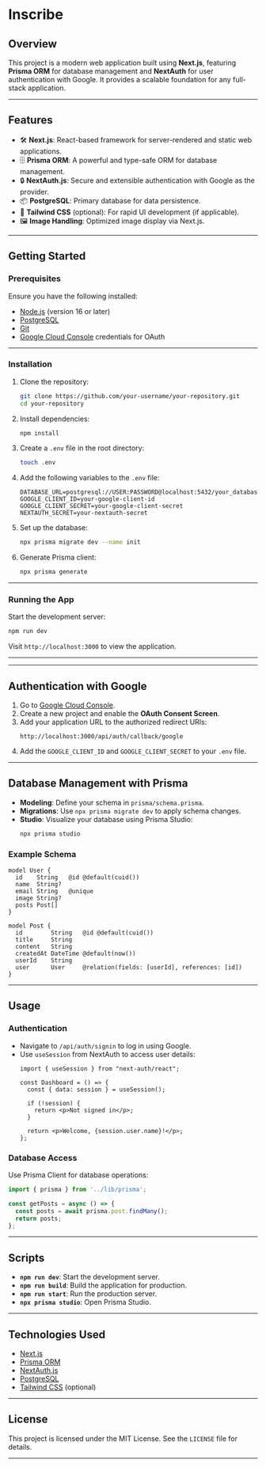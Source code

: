 
# **Inscribe**

## **Overview**
This project is a modern web application built using **Next.js**, featuring **Prisma ORM** for database management and **NextAuth** for user authentication with Google. It provides a scalable foundation for any full-stack application.

---

## **Features**
- 🛠 **Next.js**: React-based framework for server-rendered and static web applications.
- 🗄 **Prisma ORM**: A powerful and type-safe ORM for database management.
- 🔒 **NextAuth.js**: Secure and extensible authentication with Google as the provider.
- 📦 **PostgreSQL**: Primary database for data persistence.
- 🎨 **Tailwind CSS** (optional): For rapid UI development (if applicable).
- 🖼 **Image Handling**: Optimized image display via Next.js.

---

## **Getting Started**

### Prerequisites
Ensure you have the following installed:
- [Node.js](https://nodejs.org/) (version 16 or later)
- [PostgreSQL](https://www.postgresql.org/)
- [Git](https://git-scm.com/)
- [Google Cloud Console](https://console.cloud.google.com/) credentials for OAuth

---

### Installation

1. Clone the repository:
   ```bash
   git clone https://github.com/your-username/your-repository.git
   cd your-repository
   ```

2. Install dependencies:
   ```bash
   npm install
   ```

3. Create a `.env` file in the root directory:
   ```bash
   touch .env
   ```

4. Add the following variables to the `.env` file:

   ```plaintext
   DATABASE_URL=postgresql://USER:PASSWORD@localhost:5432/your_database
   GOOGLE_CLIENT_ID=your-google-client-id
   GOOGLE_CLIENT_SECRET=your-google-client-secret
   NEXTAUTH_SECRET=your-nextauth-secret
   ```

5. Set up the database:
   ```bash
   npx prisma migrate dev --name init
   ```

6. Generate Prisma client:
   ```bash
   npx prisma generate
   ```

---

### Running the App

Start the development server:
```bash
npm run dev
```

Visit `http://localhost:3000` to view the application.

---


---

## **Authentication with Google**
1. Go to [Google Cloud Console](https://console.cloud.google.com/).
2. Create a new project and enable the **OAuth Consent Screen**.
3. Add your application URL to the authorized redirect URIs:
   ```
   http://localhost:3000/api/auth/callback/google
   ```
4. Add the `GOOGLE_CLIENT_ID` and `GOOGLE_CLIENT_SECRET` to your `.env` file.

---

## **Database Management with Prisma**
- **Modeling**: Define your schema in `prisma/schema.prisma`.
- **Migrations**: Use `npx prisma migrate dev` to apply schema changes.
- **Studio**: Visualize your database using Prisma Studio:
  ```bash
  npx prisma studio
  ```

### Example Schema
```prisma
model User {
  id    String   @id @default(cuid())
  name  String?
  email String   @unique
  image String?
  posts Post[]
}

model Post {
  id        String   @id @default(cuid())
  title     String
  content   String
  createdAt DateTime @default(now())
  userId    String
  user      User     @relation(fields: [userId], references: [id])
}
```

---

## **Usage**

### Authentication
- Navigate to `/api/auth/signin` to log in using Google.
- Use `useSession` from NextAuth to access user details:
  ```tsx
  import { useSession } from "next-auth/react";

  const Dashboard = () => {
    const { data: session } = useSession();

    if (!session) {
      return <p>Not signed in</p>;
    }

    return <p>Welcome, {session.user.name}!</p>;
  };
  ```

### Database Access
Use Prisma Client for database operations:
```typescript
import { prisma } from '../lib/prisma';

const getPosts = async () => {
  const posts = await prisma.post.findMany();
  return posts;
};
```

---

## **Scripts**
- **`npm run dev`**: Start the development server.
- **`npm run build`**: Build the application for production.
- **`npm run start`**: Run the production server.
- **`npx prisma studio`**: Open Prisma Studio.

---

## **Technologies Used**
- [Next.js](https://nextjs.org/)
- [Prisma ORM](https://www.prisma.io/)
- [NextAuth.js](https://next-auth.js.org/)
- [PostgreSQL](https://www.postgresql.org/)
- [Tailwind CSS](https://tailwindcss.com/) (optional)

---

## **License**
This project is licensed under the MIT License. See the `LICENSE` file for details.

---
